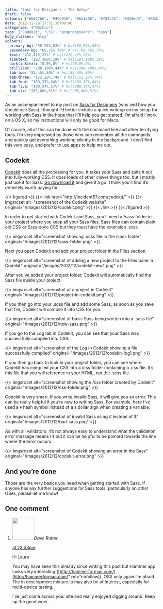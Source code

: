 ```yaml
---
title: "Sass for Designers — The Setup"
draft: false
colours: ["#b047b6", "#404040", "#bb1e88", "#783b7b", "#d39ed6", "#652a5e", "#d7d7d7"]
date: 2012-12-28T17:51:36+00:00
categories: ["Markup"]
tags: ["Codekit", "CSS", "preprocessors", "Sass"]
body_classes: "blog"
colours:
  primary-bg: "58,95%,83%" # hsl(58,95%,83%)
  secondary-bg: "60,76%,76%" # hsl(60,76%,76%)
  text: "212,47%,25%" # hsl(212,47%,25%)
  linktext: "193,100%,19%" # hsl(193,100%,19%)
  darklinktext: "0,0%,0%" # hsl(0,0%,0%)
  brilliant: "208,100%,44%" # hsl(208,100%,44%)
  tab-two: "83,45%,80%" # hsl(83,45%,80%)
  tab-three: "152,28%,74%" # hsl(152,28%,74%)
  tab-four: "189,37%,64%" # hsl(189,37%,64%)
  tab-five: "200,54%,57%" # hsl(200,54%,57%)
  tab-six: "205,68%,51%" # hsl(205,68%,51%)
---
```


As an accompaniment to my post on [Sass for Designers](/sass-for-designers/ "Sass for Designers") (why and how you should use Sass) I thought I’d better include a quick writeup on my setup for working with Sass in the hope that it’ll help you get started. I’m afraid I work on a OS X, so my instructions will only be good for Macs.

Of course, all of this can be done with the command line and other terrifying tools. I’m very impressed by those who can remember all the commands and quickly get everything working silently in the background. I don’t find this very easy, and prefer to use apps to help me out.

## Codekit

[Codekit](http://incident57.com/codekit/) does all the processing for you. It takes your Sass and spits it out into fully-working CSS. It does loads of other clever things too, but I mostly just use it for Sass. [Go download it](http://incident57.com/codekit/) and give it a go. I think you’ll find it’s definitely worth paying for.

{{< figured >}}
  {{< link href="http://incident57.com/codekit/" >}}
  	{{< imgsrcset alt="screenshot of the Codekit website" original="/images/2012/12/codekit.png" >}}
  {{< /link >}}
{{< /figured >}}

In order to get started with Codekit and Sass, you’ll need a /sass folder in your project where you keep all your Sass files. Sass files can contain plain old CSS or Sass-style CSS but they must have the extension .scss.

{{< imgsrcset alt="screenshot showing .scss file in the /sass folder" original="/images/2012/12/sass-folder.png" >}}

Next you open Codekit and add your project folder in the Files section.

{{< imgsrcset alt="screenshot of adding a new project to the Files pane in Codekit" original="/images/2012/12/codekit-new1.png" >}}

After you’ve added your project folder, Codekit will automatically find the Sass file inside your project.

{{< imgsrcset alt="screenshot of a project in Codekit" original="/images/2012/12/project-in-codekit.png" >}}

If you then go into your .scss file and add some Sass, as soon as you save that file, Codekit will compile it into CSS for you.

{{< imgsrcset alt="screenshot of basic Sass being written into a .scss file" original="/images/2012/12/new-sass.png" >}}

If you go to the Log tab in Codekit, you can see that your Sass was successfully compiled into CSS.

{{< imgsrcset alt="screenshot of the Log in Codekit showing a file successfully compiled" original="/images/2012/12/codekit-log1.png" >}}

If you then go back to look in your project folder, you can see where Codekit has compiled your CSS into a /css folder containing a .css file. It’s this file that you will reference in your HTML, not the .scss file.

{{< imgsrcset alt="screenshot showing the /css folder created by Codekit" original="/images/2012/12/css-folder.png" >}}

Codekit is very smart. If you write invalid Sass, it will give you an error. This can be really helpful if you’re new to writing Sass. For example, here I’ve used a `#` hash symbol instead of a `$` dollar sign when creating a variable.

{{< imgsrcset alt="screenshot of invalid Sass using # instead of $" original="/images/2012/12/bad-sass.png" >}}

As with all validators, it’s not always easy to understand what the validation error message means (!) but it can be helpful to be pointed towards the line where the error occurs.

{{< imgsrcset alt="screenshot of Codekit showing an error in the Sass" original="/images/2012/12/codekit-error.png" >}}

## And you’re done

Those are the very basics you need when getting started with Sass. If anyone has any further suggestions for Sass tools, particularly on other OSes, please let me know!

## One comment

<ol class="commentlist">
	<li class="comment even thread-even depth-1" id="li-comment-426">
			<div class="comment-author vcard">
			<img alt='' src='https://secure.gravatar.com/avatar/30237178832faefa2a7e79998d46648d?s=72&amp;d=mm&amp;r=g' srcset='https://secure.gravatar.com/avatar/30237178832faefa2a7e79998d46648d?s=144&amp;d=mm&amp;r=g 2x' class='avatar avatar-72 photo' height='72' width='72' /><cite class="fn">Dave Rutter</cite>
				<aside class="comment-meta commentmetadata"><p><a href="#comment-426"><time datetime="2013-01-07T22:33:09+00:00" pubdate class="published">
		 at <span class="hours">22:33pm</span></time></a></p>
	</aside>
	</div>
	<div class="comment-entry">
		Hi Laura

You may have seen this already since writing this post but Hammer app looks very interesting ([http://hammerformac.com/](http://hammerformac.com/" rel="nofollow)). OSX only again I’m afraid. The in development mixture.io may also be of interest, especially for multi-device testing.

I’ve just come across your site and really enjoyed digging around. Keep up the good work.
	</div>
</li>
</ol>
